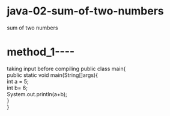 # java-02-sum-of-two-numbers
sum of two numbers

# method_1----
taking input before compiling 
public class main{
<br>
 public static void main(String[]args){
 <br>
 int a = 5;
 <br>
 int b= 6;
 <br>
 System.out.println(a+b);
 <br>
 }
 <br>
} 

